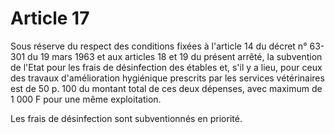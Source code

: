# Article 17

Sous réserve du respect des conditions fixées à l'article 14 du décret n° 63-301 du 19 mars 1963 et aux articles 18 et 19 du présent arrêté, la subvention de l'Etat pour les frais de désinfection des étables et, s'il y a lieu, pour ceux des travaux d'amélioration hygiénique prescrits par les services vétérinaires est de 50 p. 100 du montant total de ces deux dépenses, avec maximum de 1 000 F pour une même exploitation.

Les frais de désinfection sont subventionnés en priorité.

